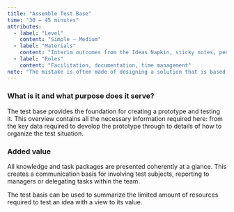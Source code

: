 ```yaml
---
title: "Assemble Test Base"
time: "30 – 45 minutes"
attributes:
  - label: "Level"
    content: "Simple – Medium"
  - label: "Materials"
    content: "Interim outcomes from the Ideas Napkin, sticky notes, pens"
  - label: "Roles"
    content: "Facilitation, documentation, time management"
note: "The mistake is often made of designing a solution that is based too much on the project team’s assumptions. Ultimately, however, the deciding factor will be what is important to future users. So before we design the prototype, we start by defining who the test subjects will be."
---
```


### What is it and what purpose does it serve?

The test base provides the foundation for creating a prototype and testing it. This overview contains all the necessary information required here: from the key data required to develop the prototype through to details of how to organize the test situation.

### Added value

All knowledge and task packages are presented coherently at a glance. This creates a communication basis for involving test subjects, reporting to managers or delegating tasks within the team.

The test basis can be used to summarize the limited amount of resources required to test an idea with a view to its value.

